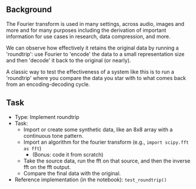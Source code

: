## Background

The Fourier transform is used in many settings, across audio, images and more
and for many purposes including the derivation of important information
for use cases in research, data compression, and more.
 
We can observe how effectively it retains the original data by running a 'roundtrip':
use Fourier to 'encode' the data to a small representation size 
and then 'decode' it back to the original (or nearly).

A classic way to test the effectiveness of a system like this is to run a 
'roundtrip' where you compare the data you star with to what comes back from an encoding-decoding cycle. 


## Task

- Type: Implement roundtrip
- Task:
  - Import or create some synthetic data, like an 8x8 array with a continuous tone pattern.
  - Import an algorithm for the fourier transform (e.g., `import scipy.fft as fft`) 
    - (Bonus: code it from scratch)
  - Take the source data, run the fft on that source, and then the inverse fft on the fft output.
  - Compare the final data with the original.
- Reference implementation (in the notebook): `test_roundtrip()`
